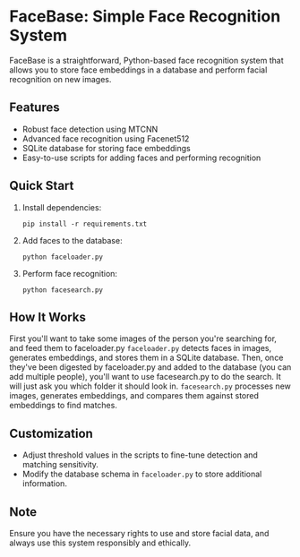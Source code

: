 # FaceBase: Simple Face Recognition System

FaceBase is a straightforward, Python-based face recognition system that allows you to store face embeddings in a database and perform facial recognition on new images.

## Features

- Robust face detection using MTCNN
- Advanced face recognition using Facenet512
- SQLite database for storing face embeddings
- Easy-to-use scripts for adding faces and performing recognition

## Quick Start

1. Install dependencies:
   ```
   pip install -r requirements.txt
   ```

2. Add faces to the database:
   ```
   python faceloader.py
   ```

3. Perform face recognition:
   ```
   python facesearch.py
   ```

## How It Works

First you'll want to take some images of the person you're searching for, and feed them to faceloader.py
`faceloader.py` detects faces in images, generates embeddings, and stores them in a SQLite database.
Then, once they've been digested by faceloader.py and added to the database (you can add multiple people), you'll want to use facesearch.py to do the search. It will just ask you which folder it should look in.
 `facesearch.py` processes new images, generates embeddings, and compares them against stored embeddings to find matches.

## Customization

- Adjust threshold values in the scripts to fine-tune detection and matching sensitivity.
- Modify the database schema in `faceloader.py` to store additional information.

## Note

Ensure you have the necessary rights to use and store facial data, and always use this system responsibly and ethically.


